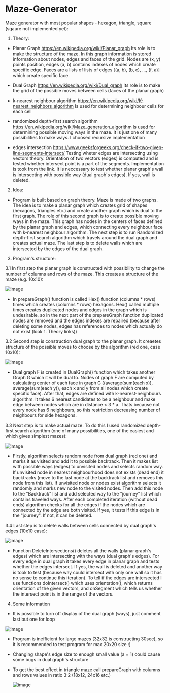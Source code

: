 # Maze-Generator
Maze generator with most popular shapes - hexagon, triangle, square (sqaure not implemented yet):


1. Theory: 

- Planar Graph https://en.wikipedia.org/wiki/Planar_graph
Its role is to make the structure of the maze. In this graph information is stored information about nodes, edges and faces of the grid. Nodes are (x, y) points position,
edges (a, b) contains indexes of nodes which create specific edge. Faces are a lists of lists of edges [(a, b), (b, c), ..., (f, a)] which create specific face. 

- Dual Graph https://en.wikipedia.org/wiki/Dual_graph
Its role is to make the grid of the possible moves between cells (faces of the planar graph)

- k-nearest neighbour algorithm https://en.wikipedia.org/wiki/K-nearest_neighbors_algorithm
Is used for determining neighbour cells for each cell

- randomized depth-first search algorithm https://en.wikipedia.org/wiki/Maze_generation_algorithm
Is used for determining possible moving ways in the maze. It is just one of many possibilities to make ways. I choosed recursive implementation

- edges intersection https://www.geeksforgeeks.org/check-if-two-given-line-segments-intersect/
Testing wheter edges are intersecting using vectors theory. Orientation of two vectors (edges) is computed and is tested whether intersect point is a part of the segments.
Implementation is took from the link. It is neccessary to test whether planar graph's wall is intersecting with possible way (dual graph's edges). If yes, wall is deleted.

2. Idea:

- Program is built based on graph theory. Maze is made of two graphs. The idea is to make a planar graph which creates grid of shapes (hexagons, triangles etc.) and create
another graph which is dual to the first graph. The role of this second graph is to create possible moving ways in the maze. This graph has nodes in the centers of faces
defined by the planar graph and edges, which connecting every neighbour face with k-nearest neighbour algorithm. The next step is to run Randomized depth-first search
algorithm which travels around the dual graph and creates actual maze. The last step is to delete walls which are intersected by the edges of the dual graph.

3. Program's structure:

  3.1 In first step the planar graph is constructed with possibility to change the number of columns and rows of the maze. This creates a structure of the maze (e.g. 10x10):
  
  ![image](https://user-images.githubusercontent.com/67116759/146556239-2262c6b0-f20d-42b8-ba7f-0af32c20296d.png)
  
   - In prepareGraph() function is called Hex() function (columns * rows) times which creates (columns * rows) hexagons. Hex() called multiple times creates duplicated nodes
   and edges in the graph which is undesirable, so in the next part of the prepareGraph function duplicated nodes are removed and the edges indexes are repaired (because
   after deleting some nodes, edges has references to nodes which actually do not exist (look 1. Theory links))
  
  3.2 Second step is construction dual graph to the planar graph. It creaetes structure of the possible moves to choose by the algorithm (red one, case 10x10):
  
  ![image](https://user-images.githubusercontent.com/67116759/146559418-7f6f4f2d-f8a8-4b3d-afbb-8aaf4f59dceb.png)
  
  - Dual graph F is created in DualGraph() function which takes another Graph G which it will be dual to. Nodes of graph F are computed by calculating center of each face
  in graph G ((average(sum(each x)), average(sum(each y)), each x and y from all nodes which create specific face). After that, edges are defined with k-nearest-neighbours
  algorithm. It takes 6 nearest candidates to be a neighbour and make edge between nodes which are in distance < 3 * a. Thats because not every node has 6 neighbours,
  so this restriction decreasing number of neighbours for side hexagons.
  
  3.3 Next step is to make actual maze. To do this I used randomized depth-first search algorithm (one of many possibilities, one of the easiest and which gives simplest mazes):
  
  ![image](https://user-images.githubusercontent.com/67116759/146561552-0d0a841f-d007-49bc-ac2e-8f3aae4f496e.png)
  
  - Firstly, algorithm selects random node from dual graph (red one) and marks it as visited and add it to possible backtrack. Then it makes list with possible ways (edges)
  to unvisited nodes and selects random way. If unvisited node in nearest neighbourhood does not exists (dead end) it backtracks (move to the last node at the 
  backtrack list and removes this node from this list). If unvisited node or nodes exist algorithm selects it randomly and marks new node to the visited nodes. Then
  add this node to the "Backtrack" list and add selected way to the "journey" list which contains traveled ways. After each completed iteration (without dead ends)
  algorithm checks for all the edges if the nodes which are connected by the edge are both visited. If yes, it tests if this edge is in the "journey". If not, it can
  be deleted.
  
  3.4 Last step is to delete walls between cells connected by dual graph's edges (10x10 case):
  
  ![image](https://user-images.githubusercontent.com/67116759/146563641-6cd952ed-c012-4032-b93b-3f4e075fb62a.png)
  
  - Function DeleteIntersections() deletes all the walls (planar graph's edges) which are intersecting with the ways (dual graph's edges). For every edge in dual graph
  it takes every edge in planar graph and tests whether the edges intersect. If yes, the wall is deleted and another way is took to test (because way could intersect
  with only one wall so it has no sense to continue this iteration). To tell if the edges are intersected I use functions doIntersect() which uses orientation(), which
  returns orientation of the given vectors, and onSegment which tells us whether the intersect point is in the range of the vectors.
  
4. Some information

- It is possible to turn off display of the dual graph (ways), just comment last but one for loop

![image](https://user-images.githubusercontent.com/67116759/146567693-fbc120fd-6417-4edb-95c4-5378ed3f3fab.png)

- Program is inefficient for large mazes (32x32 is constructing 30sec), so it is recommended to test program for max 20x20 size :)
- Changing shape's edge size to enough small value (a = 1) could cause some bugs in dual graph's structure
- To get the best effect in triangle maze call prepareGraph with columns and rows values in ratio 3:2 (18x12, 24x16 etc.)

  ![image](https://user-images.githubusercontent.com/67116759/146642946-04428302-f13e-4d34-878a-1060f6a39599.png)


  
